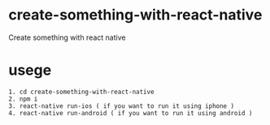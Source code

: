 # create-something-with-react-native
Create something with react native

# usege
```
1. cd create-something-with-react-native
2. npm i
3. react-native run-ios ( if you want to run it using iphone )
4. react-native run-android ( if you want to run it using android )
```

